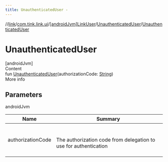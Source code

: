 ```yaml
---
title: UnauthenticatedUser -
---
```

//[link](../../../index.md)/[com.tink.link.ui](../../index.md)/[[androidJvm]LinkUser](../index.md)/[UnauthenticatedUser](index.md)/[UnauthenticatedUser](-unauthenticated-user.md)



# UnauthenticatedUser  
[androidJvm]  
Content  
fun [UnauthenticatedUser](-unauthenticated-user.md)(authorizationCode: [String](https://kotlinlang.org/api/latest/jvm/stdlib/kotlin/-string/index.html))  
More info  


## Parameters  
  
androidJvm  
  
|  Name|  Summary| 
|---|---|
| <a name="com.tink.link.ui/LinkUser.UnauthenticatedUser/UnauthenticatedUser/#kotlin.String/PointingToDeclaration/"></a>authorizationCode| <a name="com.tink.link.ui/LinkUser.UnauthenticatedUser/UnauthenticatedUser/#kotlin.String/PointingToDeclaration/"></a><br><br>The authorization code from delegation to use for authentication<br><br>
  
  



